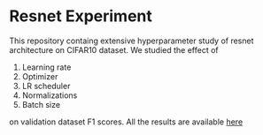 # Resnet Experiment
This repository containg extensive hyperparameter study of resnet architecture on CIFAR10 dataset. We studied the effect of
1. Learning rate
2. Optimizer
3. LR scheduler
4. Normalizations
5. Batch size

on validation dataset F1 scores.
All the results are available [here](../master/report.pdf)
